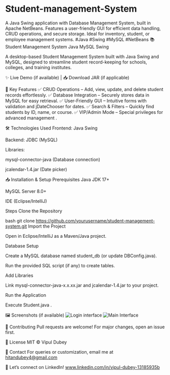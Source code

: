 # Student-management-System
A Java Swing application with Database Management System, built in Apache NetBeans. Features a user-friendly GUI for efficient data handling, CRUD operations, and secure storage. Ideal for inventory, student, or employee management systems. #Java #Swing #MySQL #NetBeans
📚 Student Management System
Java
MySQL
Swing

A desktop-based Student Management System built with Java Swing and MySQL, designed to streamline student record-keeping for schools, colleges, and training institutes.

✨ Live Demo (if available) | 📥 Download JAR (if applicable)

🚀 Key Features
✅ CRUD Operations – Add, view, update, and delete student records effortlessly.
✅ Database Integration – Securely stores data in MySQL for easy retrieval.
✅ User-Friendly GUI – Intuitive forms with validation and jDateChooser for dates.
✅ Search & Filters – Quickly find students by ID, name, or course.
✅ VIP/Admin Mode – Special privileges for advanced management .

🛠️ Technologies Used
Frontend: Java Swing

Backend: JDBC (MySQL)

Libraries:

mysql-connector-java (Database connection)

jcalendar-1.4.jar (Date picker)

📥 Installation & Setup
Prerequisites
Java JDK 17+

MySQL Server 8.0+

IDE (Eclipse/IntelliJ)

Steps
Clone the Repository

bash
git clone https://github.com/yourusername/student-management-system.git
Import the Project

Open in Eclipse/IntelliJ as a Maven/Java project.

Database Setup

Create a MySQL database named student_db (or update DBConfig.java).

Run the provided SQL script (if any) to create tables.

Add Libraries

Link mysql-connector-java-x.x.xx.jar and jcalendar-1.4.jar to your project.

Run the Application

Execute Student.java .

🖼️ Screenshots (if available)
![Login interface](https://github.com/user-attachments/assets/9a92d666-e665-44a0-b93b-322fff9cfcd1)
![Main Interface](https://github.com/user-attachments/assets/56d68c67-a7d5-4cc4-b910-1e00cbe253aa)


🤝 Contributing
Pull requests are welcome! For major changes, open an issue first.

📜 License
MIT © Vipul Dubey

💬 Contact
For queries or customization, email me at hitandubey4@gmail.com

🔗 Let’s connect on LinkedIn!
www.linkedin.com/in/vipul-dubey-13185935b
